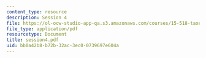 ```yaml
---
content_type: resource
description: Session 4
file: https://ol-ocw-studio-app-qa.s3.amazonaws.com/courses/15-518-taxes-and-business-strategy-fall-2002/bb0a42b8b72b32ac3ec00739697e604a_session4.pdf
file_type: application/pdf
resourcetype: Document
title: session4.pdf
uid: bb0a42b8-b72b-32ac-3ec0-0739697e604a
---
```

